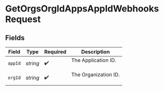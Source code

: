 # GetOrgsOrgIdAppsAppIdWebhooksRequest


## Fields

| Field                  | Type                   | Required               | Description            |
| ---------------------- | ---------------------- | ---------------------- | ---------------------- |
| `appId`                | *string*               | :heavy_check_mark:     | The Application ID.<br/><br/> |
| `orgId`                | *string*               | :heavy_check_mark:     | The Organization ID.<br/><br/> |